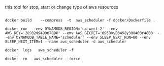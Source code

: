 this tool for stop, start  or  change type of aws  resources


````

docker build    --compress  -t  aws_scheduler -f docker/Dockerfile .

docker run  --env DYNAMODB_REGION='us-west-2' --env AWS_KEY='209320949907098' --env AWS_SECRET='09538y03498y308403r4808' --env DYNAMODB_TABLE_NAME='scheduler' --env SLEEP_NEXT_RUN=60 --env SLEEP_NEXT_ITEM=1 --name aws_scheduler -d aws_scheduler

docker  logs   aws_scheduler -f

docker  rm   aws_scheduler --force

`````